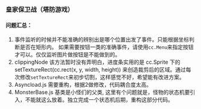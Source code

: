 ### 皇家保卫战（塔防游戏）  
#### 问题汇总：
1. 事件监听的时候并不能准确的辨别出是哪个位置出发了事件。只能根据坐标判断是否在矩形内。
如果需要按钮一类的准确事件，请使用`cc.Menu`来指定按钮才可以。仅仅监听图片做按钮是不能做到的。  
2. clippingNode 该方法暂时没有弄明白，进度条实用的是  cc.Sprite 下的 setTextureRect(cc.rect(x, y, width, height)) 来创造裁剪后的区域。通过每次修改`setTextureRect`来初步切割，这样感觉不好，希望能有改进方案。
3. Asyncload.js 需要重构，根据2做修改，代码耦合度太高。
4. MonsterBase.js 基类是小怪们的父类, 这里有个问题就是，怪物的状态机要引入，不能就这么放着。独立完成一个状态机后期，重构这部分代码。  